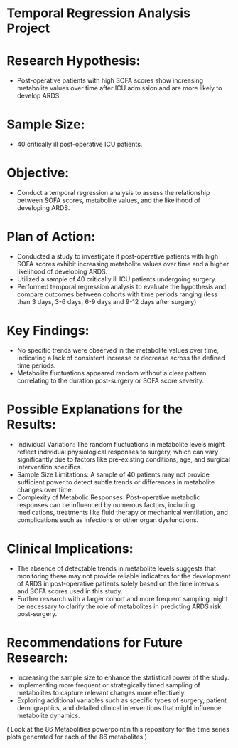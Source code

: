 # Temporal Regression Analysis Project

# Research Hypothesis:
- Post-operative patients with high SOFA scores show increasing metabolite values over time after ICU admission and are more likely to develop ARDS.

# Sample Size: 
- 40 critically ill post-operative ICU patients.

# Objective: 
- Conduct a temporal regression analysis to assess the relationship between SOFA scores, metabolite values, and the likelihood of developing ARDS.

# Plan of Action:
- Conducted a study to investigate if post-operative patients with high SOFA scores exhibit increasing metabolite values over time and a higher likelihood of developing ARDS.
- Utilized a sample of 40 critically ill ICU patients undergoing surgery.
- Performed temporal regression analysis to evaluate the hypothesis and compare outcomes between cohorts with time periods ranging (less than 3 days, 3-6 days, 6-9 days and 9-12 days after surgery)

# Key Findings:
- No specific trends were observed in the metabolite values over time, indicating a lack of consistent increase or decrease across the defined time periods.
- Metabolite fluctuations appeared random without a clear pattern correlating to the duration post-surgery or SOFA score severity.

# Possible Explanations for the Results:
- Individual Variation: The random fluctuations in metabolite levels might reflect individual physiological responses to surgery, which can vary significantly due to factors like pre-existing conditions, age, and surgical intervention specifics.
- Sample Size Limitations: A sample of 40 patients may not provide sufficient power to detect subtle trends or differences in metabolite changes over time.
- Complexity of Metabolic Responses: Post-operative metabolic responses can be influenced by numerous factors, including medications, treatments like fluid therapy or mechanical ventilation, and complications such as infections or other organ dysfunctions.
# Clinical Implications:
- The absence of detectable trends in metabolite levels suggests that monitoring these may not provide reliable indicators for the development of ARDS in post-operative patients solely based on the time intervals and SOFA scores used in this study.
- Further research with a larger cohort and more frequent sampling might be necessary to clarify the role of metabolites in predicting ARDS risk post-surgery.
# Recommendations for Future Research:
- Increasing the sample size to enhance the statistical power of the study.
- Implementing more frequent or strategically timed sampling of metabolites to capture relevant changes more effectively.
- Exploring additional variables such as specific types of surgery, patient demographics, and detailed clinical interventions that might influence metabolite dynamics.

( Look at the 86 Metabolities powerpointin this repository for the time series plots generated for each of the 86 metabolites )
